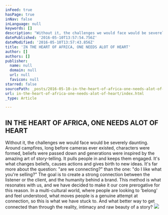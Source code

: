 ```yaml
---
inFeed: true
hasPage: true
inNav: false
inLanguage: null
keywords: []
description: "Without it, the challenges we would face would be severely daunting. Around campfires, long before cameras ever existed, characters were formed, beliefs were passed down and generations were inspired by the amazing art of story-telling. It pulls people in and keeps them engaged. It's what changes beliefs, causes actions and gives birth to new ideas. It's far more about the question: \"are we connecting?\" than the one: \"do I like what you're selling?\" The goal is to create a strong connection between the listener or the client, and the humanity behind a brand. This method is what resonates with us, and we have decided to make it our core prerogative for this reason. In a multi-cultural world, where people are looking to 'belong' and feel understood, what moves people is a genuine attempt at connection, so this is what we have stuck to. And what better way to get connected than through the reality, intimacy and raw beauty of a story?"
datePublished: '2016-05-10T13:57:54.756Z'
dateModified: '2016-05-10T13:57:43.856Z'
title: 'IN THE HEART OF AFRICA, ONE NEEDS ALOT OF HEART'
author: []
authors: []
publisher:
  name: null
  domain: null
  url: null
  favicon: null
starred: false
sourcePath: _posts/2016-05-10-in-the-heart-of-africa-one-needs-alot-of-heart.md
url: in-the-heart-of-africa-one-needs-alot-of-heart/index.html
_type: Article

---
```

## **IN THE HEART OF AFRICA, ONE NEEDS ALOT OF HEART**

Without it, the challenges we would face would be severely daunting. Around campfires, long before cameras ever existed, characters were formed, beliefs were passed down and generations were inspired by the amazing art of story-telling. It pulls people in and keeps them engaged. It's what changes beliefs, causes actions and gives birth to new ideas. It's far more about the question: "are we connecting?" than the one: "do I like what you're selling?" The goal is to create a strong connection between the listener or the client, and the humanity behind a brand. This method is what resonates with us, and we have decided to make it our core prerogative for this reason. In a multi-cultural world, where people are looking to 'belong' and feel understood, what moves people is a genuine attempt at connection, so this is what we have stuck to. And what better way to get connected than through the reality, intimacy and raw beauty of a story?
![](https://the-grid-user-content.s3-us-west-2.amazonaws.com/e7fecc2a-e481-4e1c-afa3-24e5f18f6141.jpg)